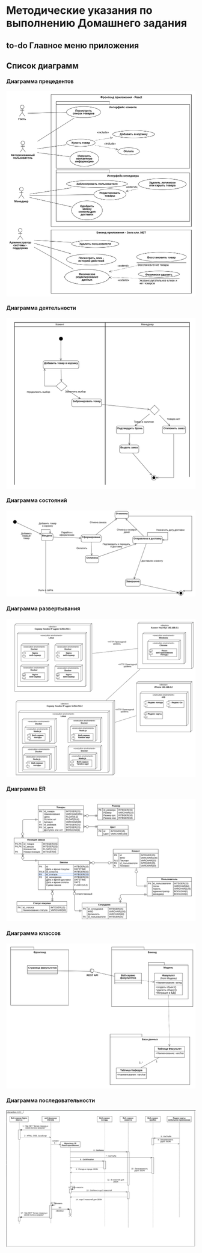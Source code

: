 # Методические указания по выполнению Домашнего задания

## to-do Главное меню приложения



## Список диаграмм

#### Диаграмма прецедентов

![](assets/use-case.png)

#### Диаграмма деятельности

![](assets/activity.png)

#### Диаграмма состояний

![](assets/state.png)

#### Диаграмма развертывания

![](assets/deployment.png)

#### Диаграмма ER

![](assets/er.png)

#### Диаграмма классов

![](assets/classes.png)

#### Диаграмма последовательности

![](assets/sequence.png)


